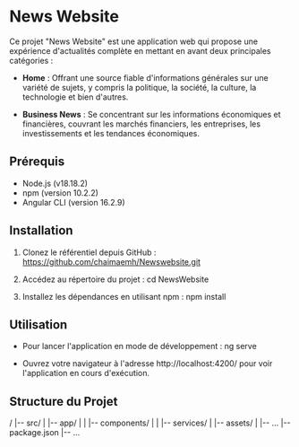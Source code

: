 # News Website

Ce projet "News Website" est une application web qui propose une expérience d'actualités complète en mettant en avant deux principales catégories :

- **Home** : Offrant une source fiable d'informations générales sur une variété de sujets, y compris la politique, la société, la culture, la technologie et bien d'autres.

- **Business News** : Se concentrant sur les informations économiques et financières, couvrant les marchés financiers, les entreprises, les investissements et les tendances économiques.

## Prérequis

- Node.js (v18.18.2)
- npm (version 10.2.2)
- Angular CLI (version 16.2.9)

## Installation

1. Clonez le référentiel depuis GitHub :
 https://github.com/chaimaemh/Newswebsite.git

2. Accédez au répertoire du projet :
 cd NewsWebsite

3. Installez les dépendances en utilisant npm :
 npm install

## Utilisation

- Pour lancer l'application en mode de développement :
 ng serve

- Ouvrez votre navigateur à l'adresse http://localhost:4200/ pour voir l'application en cours d'exécution.

## Structure du Projet

/
|-- src/
| |-- app/
| | |-- components/
| | |-- services/
| |-- assets/
| |-- ...
|-- package.json
|-- ...


